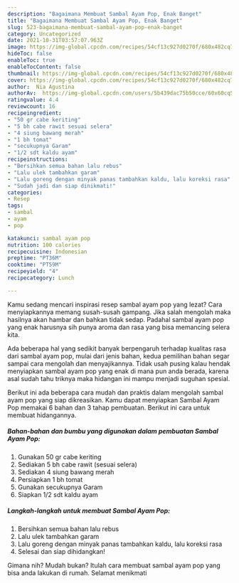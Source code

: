 ```yaml
---
description: "Bagaimana Membuat Sambal Ayam Pop, Enak Banget"
title: "Bagaimana Membuat Sambal Ayam Pop, Enak Banget"
slug: 523-bagaimana-membuat-sambal-ayam-pop-enak-banget
category: Uncategorized
date: 2021-10-31T03:57:07.963Z
image: https://img-global.cpcdn.com/recipes/54cf13c927d0270f/680x482cq70/sambal-ayam-pop-foto-resep-utama.jpg
hideToc: false
enableToc: true
enableTocContent: false
thumbnail: https://img-global.cpcdn.com/recipes/54cf13c927d0270f/680x482cq70/sambal-ayam-pop-foto-resep-utama.jpg
cover: https://img-global.cpcdn.com/recipes/54cf13c927d0270f/680x482cq70/sambal-ayam-pop-foto-resep-utama.jpg
author:  Nia Agustina
authorAv:  https://img-global.cpcdn.com/users/5b439dac75b50cce/60x60cq50/avatar.jpg
ratingvalue: 4.4
reviewcount: 16
recipeingredient:
- "50 gr cabe keriting"
- "5 bh cabe rawit sesuai selera"
- "4 siung bawang merah"
- "1 bh tomat"
- "secukupnya Garam"
- "1/2 sdt kaldu ayam"
recipeinstructions:
- "Bersihkan semua bahan lalu rebus"
- "Lalu ulek tambahkan garam"
- "Lalu goreng dengan minyak panas tambahkan kaldu, lalu koreksi rasa"
- "Sudah jadi dan siap dinikmati!"
categories:
- Resep
tags:
- sambal
- ayam
- pop

katakunci: sambal ayam pop 
nutrition: 100 calories
recipecuisine: Indonesian
preptime: "PT36M"
cooktime: "PT59M"
recipeyield: "4"
recipecategory: Lunch

---
```



Kamu sedang mencari inspirasi resep sambal ayam pop yang lezat? Cara menyiapkannya memang susah-susah gampang. Jika salah mengolah maka hasilnya akan hambar dan bahkan tidak sedap. Padahal sambal ayam pop yang enak harusnya sih punya aroma dan rasa yang bisa memancing selera kita.




Ada beberapa hal yang sedikit banyak berpengaruh terhadap kualitas rasa dari sambal ayam pop, mulai dari jenis bahan, kedua pemilihan bahan segar sampai cara mengolah dan menyajikannya. Tidak usah pusing kalau hendak menyiapkan sambal ayam pop yang enak di mana pun anda berada, karena asal sudah tahu triknya maka hidangan ini mampu menjadi suguhan spesial.


Berikut ini ada beberapa cara mudah dan praktis dalam mengolah sambal ayam pop yang siap dikreasikan. Kamu dapat menyiapkan Sambal Ayam Pop memakai 6 bahan dan 3 tahap pembuatan. Berikut ini cara untuk membuat hidangannya.

<!--inarticleads1-->

##### Bahan-bahan dan bumbu yang digunakan dalam pembuatan Sambal Ayam Pop:

1. Gunakan 50 gr cabe keriting
1. Sediakan 5 bh cabe rawit (sesuai selera)
1. Sediakan 4 siung bawang merah
1. Persiapkan 1 bh tomat
1. Gunakan secukupnya Garam
1. Siapkan 1/2 sdt kaldu ayam




<!--inarticleads2-->

##### Langkah-langkah untuk membuat Sambal Ayam Pop:

1. Bersihkan semua bahan lalu rebus
1. Lalu ulek tambahkan garam
1. Lalu goreng dengan minyak panas tambahkan kaldu, lalu koreksi rasa
1. Selesai dan siap dihidangkan!



Gimana nih? Mudah bukan? Itulah cara membuat sambal ayam pop yang bisa anda lakukan di rumah. Selamat menikmati
